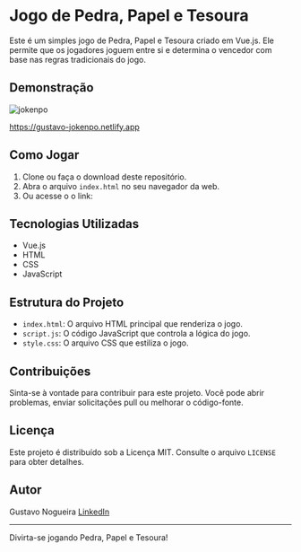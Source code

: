 # Jogo de Pedra, Papel e Tesoura

Este é um simples jogo de Pedra, Papel e Tesoura criado em Vue.js. Ele permite que os jogadores joguem entre si e determina o vencedor com base nas regras tradicionais do jogo.

## Demonstração

![jokenpo](https://github.com/Guu0803/Jokenpo/assets/110205737/d6dbcaae-7d99-475a-aa41-c3a937bf2d25)

https://gustavo-jokenpo.netlify.app

## Como Jogar

1. Clone ou faça o download deste repositório.
2. Abra o arquivo `index.html` no seu navegador da web.
3. Ou acesse o o link:

## Tecnologias Utilizadas

- Vue.js
- HTML
- CSS
- JavaScript

## Estrutura do Projeto

- `index.html`: O arquivo HTML principal que renderiza o jogo.
- `script.js`: O código JavaScript que controla a lógica do jogo.
- `style.css`: O arquivo CSS que estiliza o jogo.

## Contribuições

Sinta-se à vontade para contribuir para este projeto. Você pode abrir problemas, enviar solicitações pull ou melhorar o código-fonte.

## Licença

Este projeto é distribuído sob a Licença MIT. Consulte o arquivo `LICENSE` para obter detalhes.

## Autor

Gustavo Nogueira
[LinkedIn](https://www.linkedin.com/in/gustavo-henrique-nogueira-deranzani-bicudo-11659a221/)



---

Divirta-se jogando Pedra, Papel e Tesoura!

